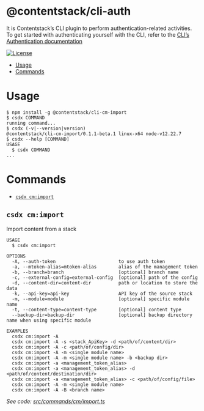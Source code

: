 @contentstack/cli-auth
===

It is Contentstack’s CLI plugin to perform authentication-related activities. To get started with authenticating yourself with the CLI, refer to the [CLI’s Authentication documentation](https://www.contentstack.com/docs/developers/cli/authentication)

[![License](https://img.shields.io/npm/l/@contentstack/cli)](https://github.com/contentstack/cli/blob/main/LICENSE)

<!-- toc -->
* [Usage](#usage)
* [Commands](#commands)
<!-- tocstop -->
# Usage
<!-- usage -->
```sh-session
$ npm install -g @contentstack/cli-cm-import
$ csdx COMMAND
running command...
$ csdx (-v|--version|version)
@contentstack/cli-cm-import/0.1.1-beta.1 linux-x64 node-v12.22.7
$ csdx --help [COMMAND]
USAGE
  $ csdx COMMAND
...
```
<!-- usagestop -->
# Commands
<!-- commands -->
* [`csdx cm:import`](#csdx-cmimport)

## `csdx cm:import`

Import content from a stack

```
USAGE
  $ csdx cm:import

OPTIONS
  -A, --auth-token                       to use auth token
  -a, --mtoken-alias=mtoken-alias        alias of the management token
  -b, --branch=branch                    [optional] branch name
  -c, --external-config=external-config  [optional] path of the config
  -d, --content-dir=content-dir          path or location to store the data
  -k, --api-key=api-key                  API key of the source stack
  -m, --module=module                    [optional] specific module name
  -t, --content-type=content-type        [optional] content type
  --backup-dir=backup-dir                [optional] backup directory name when using specific module

EXAMPLES
  csdx cm:import -A
  csdx cm:import -A -s <stack_ApiKey> -d <path/of/content/dir>
  csdx cm:import -A -c <path/of/config/dir>
  csdx cm:import -A -m <single module name>
  csdx cm:import -A -m <single module name> -b <backup dir>
  csdx cm:import -a <management_token_alias>
  csdx cm:import -a <management_token_alias> -d <path/of/content/destination/dir>
  csdx cm:import -a <management_token_alias> -c <path/of/config/file>
  csdx cm:import -A -m <single module name>
  csdx cm:import -A -B <branch name>
```

_See code: [src/commands/cm/import.ts](https://github.com/contentstack/cli/blob/v0.1.1-beta.1/src/commands/cm/import.ts)_
<!-- commandsstop -->
